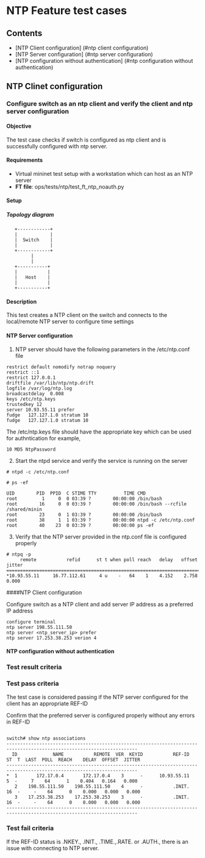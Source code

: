 NTP Feature test cases
========

## Contents
   - [NTP Client configuration] (#ntp client configuration)
   - [NTP Server configuration] (#ntp server configuration)
   - [NTP configuration without authentication] (#ntp configuration without authentication)

## NTP Clinet configuration

### Configure switch as an ntp client and verify the client and ntp server configuration

#### Objective
The test case checks if switch is configured as ntp client and is successfully configured with ntp server.

#### Requirements
- Virtual mininet test setup with a workstation which can host as an NTP server
- **FT file**: ops/tests/ntp/test_ft_ntp_noauth.py

#### Setup
##### Topology diagram
```
   +------------+
   |            |
   |  Switch    |
   |            |
   +------------+
         |
         |
   +-----------+
   |           |
   |   Host    |
   |           |
   +-----------+
```


#### Description
This test creates a NTP client on the switch and connects to the local/remote NTP server to configure time settings

#### NTP Server configuration

1. NTP server should have the following parameters in the /etc/ntp.conf file

```
restrict default nomodify notrap noquery
restrict ::1
restrict 127.0.0.1
driftfile /var/lib/ntp/ntp.drift
logfile /var/log/ntp.log
broadcastdelay  0.008
keys /etc/ntp.keys
trustedkey 12
server 10.93.55.11 prefer
fudge   127.127.1.0 stratum 10
fudge   127.127.1.0 stratum 10

```

The /etc/ntp.keys file should have the appropriate key which can be used for authntication
for example,


```
10 MD5 NtpPassword
```

2. Start the ntpd service and verify the service is running on the server

```
# ntpd -c /etc/ntp.conf

# ps -ef

UID        PID  PPID  C STIME TTY          TIME CMD
root         1     0  0 03:39 ?        00:00:00 /bin/bash
root        16     0  0 03:39 ?        00:00:00 /bin/bash --rcfile /shared/minin
root        23     0  1 03:39 ?        00:00:00 /bin/bash
root        38     1  1 03:39 ?        00:00:00 ntpd -c /etc/ntp.conf
root        40    23  0 03:39 ?        00:00:00 ps -ef
```

3. Verify that the NTP server provided in the ntp.conf file is configured properly

```
# ntpq -p
     remote           refid      st t when poll reach   delay   offset  jitter
==============================================================================
*10.93.55.11     16.77.112.61     4 u    -   64    1    4.152    2.758   0.000

```


####NTP Client configuration

Configure switch as a NTP client and add server IP address as a preferred IP address

```
configure terminal
ntp server 198.55.111.50
ntp server <ntp_server_ip> prefer
ntp server 17.253.38.253 verion 4

```


#### NTP configuration without authentication

### Test result criteria

### Test pass criteria

The test case is considered passing if the NTP server configured for the client has an appropriate REF-ID


Confirm that the preferred server is configured properly without any errors in REF-ID

```

switch# show ntp associations
----------------------------------------------------------------------------------------------------------------------
  ID             NAME           REMOTE  VER  KEYID           REF-ID  ST  T  LAST  POLL  REACH    DELAY  OFFSET  JITTER
----------------------------------------------------------------------------------------------------------------------
*  1       172.17.0.4       172.17.0.4    3      -      10.93.55.11   5  -     7    64      1    0.404   0.164   0.000
   2    198.55.111.50    198.55.111.50    4      -           .INIT.  16  -     -    64      0    0.000   0.000   0.000
   3    17.253.38.253    17.253.38.253    3      -           .INIT.  16  -     -    64      0    0.000   0.000   0.000
----------------------------------------------------------------------------------------------------------------------

```

### Test fail criteria

If the REF-ID status is .NKEY., .INIT., .TIME.,.RATE. or .AUTH., there is an issue with connecting to NTP server.

